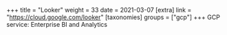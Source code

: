 +++
title = "Looker"
weight = 33
date = 2021-03-07
[extra]
link = "https://cloud.google.com/looker"
[taxonomies]
groups = ["gcp"]
+++
GCP service: Enterprise BI and Analytics

